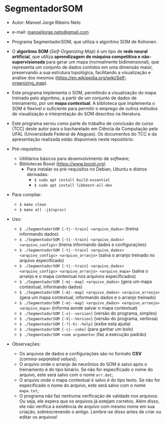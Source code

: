 # SegmentadorSOM
* Autor: Manoel Jorge Ribeiro Neto
* e-mail: manoeljorge.neto@gmail.com
* Programa SegmentadorSOM, que utiliza o algoritmo SOM de Kohonen.


* O **algoritmo SOM** (_Self-Organizing Map_) é um tipo de **rede neural artificial**, que utiliza **aprendizagem de
  máquina competitiva e não-supervisionada** para gerar um mapa (normalmente bidimensional), que representa um conjunto
  de dados contidos em uma dimensão maior, preservando a sua estrutura topológica, facilitando a visualização e análise
  dos mesmos (https://en.wikipedia.org/wiki/Self-organizing_map).
* Este programa implementa o SOM, permitindo a visualização do mapa treinado pelo algoritmo, a partir de um conjunto de
  dados de treinamento, por um **mapa contextual**. A biblioteca que implementa o SOM é flexível o suficiente para
  permitir o emprego de outros métodos de visualização e interpretação do SOM descritos na literatura.
* Este programa serviu como parte do trabalho de conclusão de curso (TCC) deste autor para o bacharelado em Ciência da
  Computação pela UFAL (Universidade Federal de Alagoas). Os documentos do TCC e da apresentação realizada estão
  disponíveis neste repositório.


* Pré-requisitos:
  * Utilitários básicos para desenvolvimento de _software_;
  * Bibliotecas Boost (https://www.boost.org).
    * Para instalar os pré-requisitos no Debian, Ubuntu e distros derivadas:
      * `$ sudo apt install build-essential`
      * `$ sudo apt install libboost-all-dev`


* Para compilar:
  * `$ make clean`
  * `$ make all -j$(nproc)`    


* Uso:
  * `$ ./SegmentadorSOM [-t|--train] <arquivo_dados>` (treina informando dados)
  * `$ ./SegmentadorSOM [-t|--train] <arquivo_dados> <arquivo_configs>` (treina informando dados e configurações)
  * `$ ./SegmentadorSOM [-t|--train] <arquivo_dados> <arquivo_configs> <arquivo_arranjo>` (salva o arranjo treinado no arquivo especificado)
  * `$ ./SegmentadorSOM [-t|--train] <arquivo_dados> <arquivo_configs> <arquivo_arranjo> <arquivo_mapa>` (salva o arranjo e o mapa contextual nos arquivos especificados)
  * `$ ./SegmentadorSOM [-m|--map] <arquivo_dados>` (gera um mapa contextual, informando dados)
  * `$ ./SegmentadorSOM [-m|--map] <arquivo_dados> <arquivo_arranjo>` (gera um mapa contextual, informando dados e o arranjo treinado)
  * `$ ./SegmentadorSOM [-m|--map] <arquivo_dados> <arquivo_arranjo> <arquivo_mapa>` (informa aonde salvar o mapa contextual)
  * `$ ./SegmentadorSOM [-v|--version]` (versão do programa, simples)
  * `$ ./SegmentadorSOM [-V|--Version]` (versão do programa, verbosa)
  * `$ ./SegmentadorSOM [-?|-h|--help]` (exibe esta ajuda)
  * `$ ./SegmentadorSOM [-c|--cake]` (para ganhar um bolo)
  * `$ ./SegmentadorSOM <sem argumento>` (faz a execução padrão)


* Observações:
  * Os arquivos de dados e configurações são no formato **CSV** (_comma-separated values_);
  * O arquivo onde o arranjo de neurônios do SOM é salvo após o treinamento é do tipo binário. Se não for especificado o
    nome do arquivo, este será salvo com o nome `arr.dat`;
  * O arquivo onde o mapa contextual é salvo é do tipo texto. Se não for especificado o nome do arquivo, este será salvo
    com o nome `mapa.txt`;
  * O programa não faz nenhuma verificação de validade nos arquivos. Ou seja, ele espera que os arquivos já estejam
    corretos. Além disso, ele não verifica a existência de arquivo com mesmo nome em sua criação, sobrescrevendo o
    antigo. Lembre-se disso antes de criar ou editar os arquivos!
